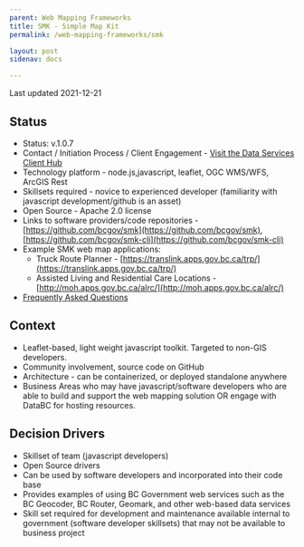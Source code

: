 ```yaml
---
parent: Web Mapping Frameworks
title: SMK - Simple Map Kit 
permalink: /web-mapping-frameworks/smk

layout: post
sidenav: docs

---
```


Last updated 2021-12-21

## Status

* Status: v.1.0.7
* Contact / Initiation Process / Client Engagement -  [Visit the Data Services Client Hub](https://dpdd.atlassian.net/servicedesk/customer/portal/1/group/1/create/14)
* Technology platform - node.js,javascript, leaflet, OGC WMS/WFS, ArcGIS Rest
* Skillsets required - novice to experienced developer (familiarity with javascript development/github is an asset)
* Open Source - Apache 2.0 license
* Links to software providers/code repositories - [https://github.com/bcgov/smk](https://github.com/bcgov/smk),  [https://github.com/bcgov/smk-cli](https://github.com/bcgov/smk-cli)
* Example SMK web map applications:  
  - Truck Route Planner - [https://translink.apps.gov.bc.ca/trp/](https://translink.apps.gov.bc.ca/trp/)
  - Assisted Living and Residential Care Locations - [http://moh.apps.gov.bc.ca/alrc/](http://moh.apps.gov.bc.ca/alrc/)
 * [Frequently Asked Questions](https://github.com/bcgov/smk-cli/wiki/Simple-Map-Kit-and-SMK-Editor-FAQs)
 
<!-- Example of an embedded SMK map that sources data from the BCGW Warehouse via MPCM and also from an uploaded CSV data file:
<iframe src="https://nicoledegreef.github.io/smk-moh-hsat/" height="600px" width="100%" style="border:none;"></iframe> -->

## Context

* Leaflet-based, light weight javascript toolkit. Targeted to non-GIS developers.
* Community involvement, source code on GitHub
* Architecture - can be containerized, or deployed standalone anywhere
* Business Areas who may have javascript/software developers who are able to build and support the web mapping solution OR engage with DataBC for hosting resources.

## Decision Drivers

* Skillset of team (javascript developers)
* Open Source drivers
* Can be used by software developers and incorporated into their code base
* Provides examples of using BC Government web services such as the BC Geocoder, BC Router, Geomark, and other web-based data services
* Skill set required for development and maintenance available internal to government (software developer skillsets) that may not be available to business project
